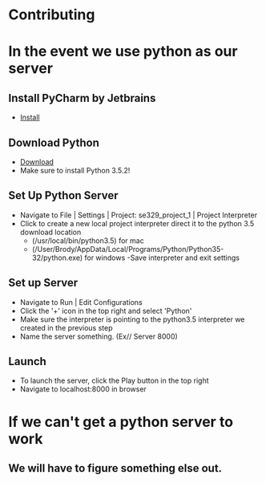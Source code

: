 # Contributing

# In the event we use python as our server

## Install PyCharm by Jetbrains
  - [Install](https://www.jetbrains.com/pycharm/download/)
## Download Python
  - [Download](https://www.python.org/downloads/)
  - Make sure to install Python 3.5.2!
## Set Up Python Server
  - Navigate to File | Settings | Project: se329_project_1 | Project Interpreter
  - Click to create a new local project interpreter direct it to the python 3.5 download location
    - (/usr/local/bin/python3.5) for mac
    - (/User/Brody/AppData/Local/Programs/Python/Python35-32/python.exe) for windows
  -Save interpreter and exit settings
## Set up Server 
  - Navigate to Run | Edit Configurations
  - Click the '+' icon in the top right and select 'Python'
  - Make sure the interpreter is pointing to the python3.5 interpreter we created in the previous step
  - Name the server something. (Ex// Server 8000)
## Launch 
  - To launch the server, click the Play button in the top right
  - Navigate to localhost:8000 in browser

# If we can't get a python server to work

## We will have to figure something else out.
